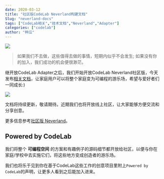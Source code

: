 ```yaml
---
date: 2020-03-12
title: "社区版CodeLab Neverland构建文档"
Slug: "neverland-docs"
tags: ["CodeLab相关","技术文档","Neverland","Adapter"]
categories: ["codelab"]
author: "种瓜"
---
```


<img className="img-responsive" src="https://adapter.codelab.club/img/adapter_party.jpeg" />


> 如果我们不去做，这些值得去做的事情，短期内似乎不会发生; 如果没有你的加入，我们成功的机会便很渺茫。  



<!--truncate-->

继开放CodeLab Adapter之后，我们开始开放CodeLab Neverland社区版，今天发布[相关文档](https://adapter.codelab.club/Neverland/)，让家庭用户可以将整个家庭变为可编程的游乐场，希望与爱好者们一同成长:)

![](/img/95d5e674cd918c7f1b393033458d8135.png)

文档将持续更新，敬请期待。近期我们也将开放线上社区，让大家能够方便交流和分享创意。

更多信息参考[社区版 Neverland](https://www.codelab.club/blog/neverland-community/)。

## Powered by CodeLab
我们将整个 **可编程空间** 的方案和有趣例子的源码细节都开放给社区，以便与你在家庭/学校中去实施它们，将这些地方变成创造者的游乐场。

我们也将乐于见到你在基于CodeLab这些工作的创意项目里附上`Powered by CodeLab`的声明，让更多人看到之后能加入进来。